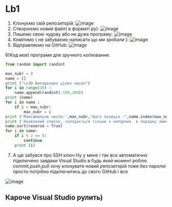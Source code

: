 # Lb1
1) Клонуємо свій репозиторій:
![image](https://user-images.githubusercontent.com/85665335/122061328-10f46380-cdf7-11eb-97ba-d8ed8489f0d4.png)
2) Створюємо новий файл( в форматі py):
![image](https://user-images.githubusercontent.com/85665335/122062137-cd4e2980-cdf7-11eb-857d-dd39988c1fb9.png)
3) Пишемо свою чудову або не дуже програму:
![image](https://user-images.githubusercontent.com/85665335/122062428-12725b80-cdf8-11eb-9db3-1385247684f3.png)
4) Комітимо ( не забуваємо написати що ми зробили ):
![image](https://user-images.githubusercontent.com/85665335/122063444-f0c5a400-cdf8-11eb-87bd-01591062b64b.png)
5) Відправляємо на GitHub:
![image](https://user-images.githubusercontent.com/85665335/122063734-33877c00-cdf9-11eb-8776-4cb61ddb8d99.png)

6)Код моєї програми для зручного копіювання:
```python
from random import randint 

max_nubr = 0
name = []
print ("\n30 Випадкових цілих чисел")
for i in range(30) :
    name.append(randint(-100,100))
print (name)
for i in name :
    if i > max_nubr:
        max_nubr = i
print ('Максимальне число:',max_nubr,"його позиція -",name.index(max_nubr)+1)
print ('Оновлений список, складається тільки з непарних  в порядку зменшення:')
name.sort(reverse = True)
for i in name:
    if i % 2 == 0:
        continue
    print (i)
```
7) А ще забувся про SSH ключ 
Ну у мене і так все автоматично підключено завдяки Visual Studio 
в будь який момент роблю commit,push,pull хочу клонувати новий репозиторій тоже без паролю 
просто потрібно підключитись до свого GitHub і все

![image](https://user-images.githubusercontent.com/85665335/122068129-cc6bc680-cdfc-11eb-8618-4e7e05516d23.png)
## Кароче Visual Studio рулить)




